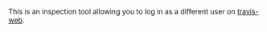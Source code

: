 This is an inspection tool allowing you to log in as a different user on [travis-web](https://github.com/travis-ci/travis-web).